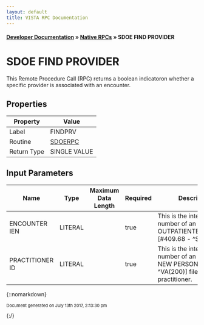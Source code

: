 ```yaml
---
layout: default
title: VISTA RPC Documentation
---
```


#### [Developer Documentation](../index) &#187; [Native RPCs](TableOfContents) &#187; SDOE FIND PROVIDER<br/>
# SDOE FIND PROVIDER

This Remote Procedure Call (RPC) returns a boolean indicatoron whether a specific provider is associated with an encounter.

## Properties

Property | Value
--- | ---
Label | FINDPRV
Routine | [SDOERPC](http://code.osehra.org/dox/Routine_SDOERPC_source.html)
Return Type | SINGLE VALUE


## Input Parameters

Name | Type | Maximum Data Length | Required | Description
--- | --- | --- | --- | ---
ENCOUNTER IEN | LITERAL |  | true | This is the internal entry number of an entry in the OUTPATIENTENCOUNTER [#409.68 - ^SCE] file.
PRACTITIONER ID | LITERAL |  | true | This is the internal entry number of an entry in the NEW PERSON[#200 - ^VA(200)] file for a practitioner.



{::nomarkdown} <br/><p style="font-size: 11px">Document generated on July 13th 2017, 2:13:30 pm</p>{:/}